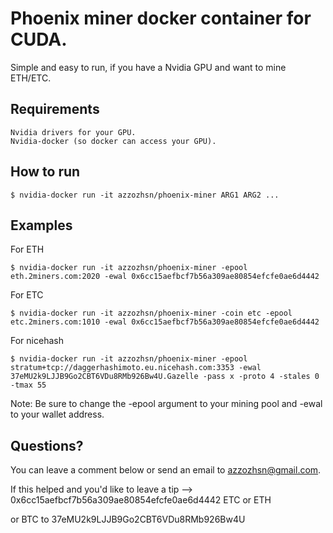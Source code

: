 # Phoenix miner docker container for CUDA.

Simple and easy to run, if you have a Nvidia GPU and want to mine ETH/ETC.

## Requirements

    Nvidia drivers for your GPU.
    Nvidia-docker (so docker can access your GPU).

## How to run

    $ nvidia-docker run -it azzozhsn/phoenix-miner ARG1 ARG2 ...

## Examples
For ETH

    $ nvidia-docker run -it azzozhsn/phoenix-miner -epool eth.2miners.com:2020 -ewal 0x6cc15aefbcf7b56a309ae80854efcfe0ae6d4442

For ETC

    $ nvidia-docker run -it azzozhsn/phoenix-miner -coin etc -epool etc.2miners.com:1010 -ewal 0x6cc15aefbcf7b56a309ae80854efcfe0ae6d4442

For nicehash

    $ nvidia-docker run -it azzozhsn/phoenix-miner -epool stratum+tcp://daggerhashimoto.eu.nicehash.com:3353 -ewal 37eMU2k9LJJB9Go2CBT6VDu8RMb926Bw4U.Gazelle -pass x -proto 4 -stales 0 -tmax 55
Note: Be sure to change the -epool argument to your mining pool and -ewal to your wallet address.

## Questions?

You can leave a comment below or send an email to azzozhsn@gmail.com.

If this helped and you'd like to leave a tip --> 0x6cc15aefbcf7b56a309ae80854efcfe0ae6d4442 ETC or ETH

or BTC to 37eMU2k9LJJB9Go2CBT6VDu8RMb926Bw4U